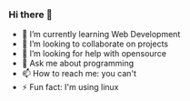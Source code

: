 ### Hi there 👋

<!--
**strange605/strange605** is a ✨ _special_ ✨ repository because its `README.md` (this file) appears on your GitHub profile.

Here are some ideas to get you started:-->

- 🌱 I’m currently learning Web Development
- 👯 I’m looking to collaborate on projects
- 🤔 I’m looking for help with opensource
- 💬 Ask me about programming
- 📫 How to reach me: you can't
- ⚡ Fun fact: I'm using linux

